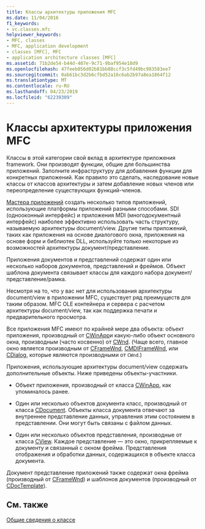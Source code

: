 ```yaml
---
title: Классы архитектуры приложения MFC
ms.date: 11/04/2016
f1_keywords:
- vc.classes.mfc
helpviewer_keywords:
- MFC, classes
- MFC, application development
- classes [MFC], MFC
- application architecture classes [MFC]
ms.assetid: 71b2de54-b44d-407e-9c71-9baf954e18d9
ms.openlocfilehash: 47feeb056d02b81bb88ccf3c5fd49bc983583ee7
ms.sourcegitcommit: 0ab61bc3d2b6cfbd52a16c6ab2b97a8ea1864f12
ms.translationtype: MT
ms.contentlocale: ru-RU
ms.lasthandoff: 04/23/2019
ms.locfileid: "62239309"
---
```

# <a name="mfc-application-architecture-classes"></a>Классы архитектуры приложения MFC

Классы в этой категории свой вклад в архитектуре приложения framework. Они производят функции, общие для большинства приложений. Заполните инфраструктуру для добавления функции для конкретных приложений. Как правило это сделать, наследование новые классы от классов архитектуры и затем добавление новых членов или переопределение существующих функций-членов.

[Мастера приложений](../mfc/reference/mfc-application-wizard.md) создать несколько типов приложений, использующие платформы приложений разными способами. SDI (однооконный интерфейс) и приложения MDI (многодокументный интерфейс) наиболее эффективно использовать часть структуру, называемую архитектуры document/view. Другие типы приложений, таких как приложения на основе диалогового окна, приложения на основе форм и библиотек DLL, используйте только некоторые из возможностей архитектуры документ/представление.

Приложения документов и представлений содержат один или несколько наборов документов, представлений и фреймов. Объект шаблона документа связывает классы для каждого набора документ/представление/рамка.

Несмотря на то, что у вас нет для использования архитектуры document/view в приложении MFC, существует ряд преимуществ для таким образом. MFC OLE контейнера и сервера с расчетом архитектуры document/view, так как поддержка печати и предварительного просмотра.

Все приложения MFC имеют по крайней мере два объекта: объект приложения, производный от [CWinApp](../mfc/reference/cwinapp-class.md)и какую-либо объект основного окна, производным (часто косвенно) от [CWnd](../mfc/reference/cwnd-class.md). (Чаще всего, главное окно является производным от [CFrameWnd](../mfc/reference/cframewnd-class.md), [CMDIFrameWnd](../mfc/reference/cmdiframewnd-class.md), или [CDialog](../mfc/reference/cdialog-class.md), которые являются производными от `CWnd`.)

Приложения, использующие архитектуры document/view содержать дополнительные объекты. Ниже приведены объекты-участники.

- Объект приложения, производный от класса [CWinApp](../mfc/reference/cwinapp-class.md), как упоминалось ранее.

- Один или несколько объектов документа класс, производный от класса [CDocument](../mfc/reference/cdocument-class.md). Объекты класса документа отвечают за внутреннее представление данных, управления этим состоянием в представлении. Они могут быть связаны с файлом данных.

- Один или несколько объектов представления, производные от класса [CView](../mfc/reference/cview-class.md). Каждое представление — это окно, прикрепляемые к документу и связанный с окном фрейма. Представления отображения и обработки данных, содержащихся в объекте класса документа.

Документ представление приложений также содержат окна фрейма (производный от [CFrameWnd](../mfc/reference/cframewnd-class.md)) и шаблонов документов (производный от [CDocTemplate](../mfc/reference/cdoctemplate-class.md)).

## <a name="see-also"></a>См. также

[Общие сведения о классе](../mfc/class-library-overview.md)

